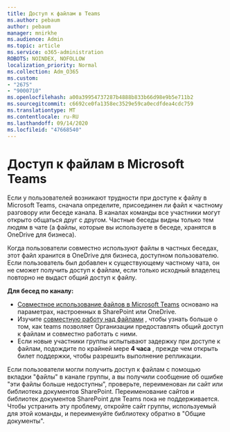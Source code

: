 ```yaml
---
title: Доступ к файлам в Teams
ms.author: pebaum
author: pebaum
manager: mnirkhe
ms.audience: Admin
ms.topic: article
ms.service: o365-administration
ROBOTS: NOINDEX, NOFOLLOW
localization_priority: Normal
ms.collection: Adm_O365
ms.custom:
- "2675"
- "9000710"
ms.openlocfilehash: a00a39954737287b4888b833b66d98e9b5e711b2
ms.sourcegitcommit: c6692ce0fa1358ec3529e59ca0ecdfdea4cdc759
ms.translationtype: MT
ms.contentlocale: ru-RU
ms.lasthandoff: 09/14/2020
ms.locfileid: "47668540"
---
```

# <a name="accessing-files-in-microsoft-teams"></a>Доступ к файлам в Microsoft Teams

Если у пользователей возникают трудности при доступе к файлу в Microsoft Teams, сначала определите, присоединен ли файл к частному разговору или беседе канала. В каналах команды все участники могут открыто общаться друг с другом. Частные беседы видны только тем людям в чате (а файлы, которые вы используете в беседе, хранятся в OneDrive для бизнеса).

Когда пользователи совместно используют файлы в частных беседах, этот файл хранится в OneDrive для бизнеса, доступном пользователю. Если пользователь был добавлен к существующему частному чата, он не сможет получить доступ к файлам, если только исходный владелец повторно не выдаст общий доступ к файлу.    

**Для бесед по каналу:**

- [Совместное использование файлов в Microsoft Teams](https://docs.microsoft.com/MicrosoftTeams/sharing-files-in-teams) основано на параметрах, настроенных в SharePoint или OneDrive. 
- Изучите [совместную работу над файлами](https://support.office.com/article/Collaborate-on-files-with-your-Team-9b200289-dbac-4823-85bd-628a5c7bb0ae) , чтобы узнать больше о том, как teams позволяет Организации предоставлять общий доступ к файлам и совместно работать с ними. 
- Если новые участники группы испытывают задержку при доступе к файлам, подождите по крайней мере **4 часа** , прежде чем открыть билет поддержки, чтобы разрешить выполнение репликации. 

Если пользователи могли получить доступ к файлам с помощью вкладки "файлы" в канале группы, а вы получили сообщение об ошибке "эти файлы больше недоступны", проверьте, переименован ли сайт или библиотека документов SharePoint. Переименование сайтов и библиотек документов SharePoint для Teams пока не поддерживается. Чтобы устранить эту проблему, откройте сайт группы, используемый для этой команды, и переименуйте библиотеку обратно в "Общие документы".